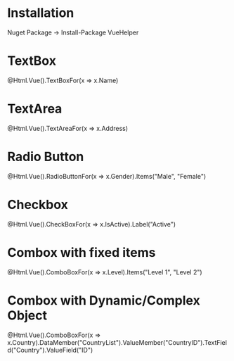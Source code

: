# Installation
Nuget Package ->  Install-Package VueHelper
# TextBox
@Html.Vue().TextBoxFor(x => x.Name)
# TextArea
@Html.Vue().TextAreaFor(x => x.Address)
# Radio Button
@Html.Vue().RadioButtonFor(x => x.Gender).Items("Male", "Female")
# Checkbox
@Html.Vue().CheckBoxFor(x => x.IsActive).Label("Active")
# Combox with fixed items
@Html.Vue().ComboBoxFor(x => x.Level).Items("Level 1", "Level 2")
# Combox with Dynamic/Complex Object
@Html.Vue().ComboBoxFor(x => x.Country).DataMember("CountryList").ValueMember("CountryID").TextField("Country").ValueField("ID")
